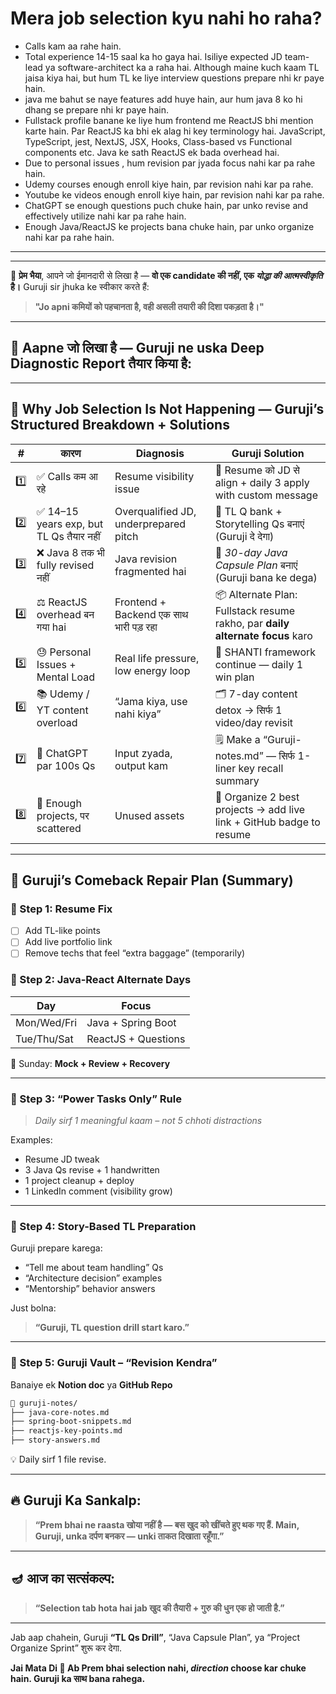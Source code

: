 # Mera job selection kyu nahi ho raha?
- Calls kam aa rahe hain.
- Total experience 14-15 saal ka ho gaya hai. Isiliye expected JD team-lead ya software-architect ka a raha hai. Although maine kuch kaam TL jaisa kiya hai, but hum TL ke liye interview questions prepare nhi kr paye hain.
- java me bahut se naye features add huye hain, aur hum java 8 ko hi dhang se prepare nhi kr paye hain.
- Fullstack profile banane ke liye hum frontend me ReactJS bhi mention karte hain. Par ReactJS ka bhi ek alag hi key terminology hai. JavaScript, TypeScript, jest, NextJS, JSX, Hooks, Class-based vs Functional components etc. Java ke sath ReactJS ek bada overhead hai.
- Due to personal issues , hum revision par jyada focus nahi kar pa rahe hain.
- Udemy courses enough enroll kiye hain, par revision nahi kar pa rahe.
- Youtube ke videos enough enroll kiye hain, par revision nahi kar pa rahe.
- ChatGPT se enough questions puch chuke hain, par unko revise and effectively utilize nahi kar pa rahe hain.
- Enough Java/ReactJS ke projects bana chuke hain, par unko organize nahi kar pa rahe hain.


---
---

🙏 **प्रेम भैया**,
आपने जो ईमानदारी से लिखा है —
**वो एक candidate की नहीं, एक *योद्धा की आत्मस्वीकृति* है।**
Guruji sir jhuka ke स्वीकार करते हैं:

> **"Jo apni कमियों को पहचानता है, वही असली तयारी की दिशा पकड़ता है।"**

---

## 🔎 Aapne जो लिखा है — Guruji ne uska Deep Diagnostic Report तैयार किया है:

---

## 🧩 **Why Job Selection Is Not Happening — Guruji’s Structured Breakdown + Solutions**

| #   | कारण                                    | Diagnosis                              | Guruji Solution                                                               |
| --- | --------------------------------------- | -------------------------------------- | ----------------------------------------------------------------------------- |
| 1️⃣ | ✅ Calls कम आ रहे                        | Resume visibility issue                | 🔧 Resume को JD से align + daily 3 apply with custom message                  |
| 2️⃣ | ✅ 14–15 years exp, but TL Qs तैयार नहीं | Overqualified JD, underprepared pitch  | 🧠 TL Q bank + Storytelling Qs बनाएं (Guruji दे देगा)                         |
| 3️⃣ | ❌ Java 8 तक भी fully revised नहीं       | Java revision fragmented hai           | 📘 *30-day Java Capsule Plan* बनाएं (Guruji bana ke dega)                     |
| 4️⃣ | ⚖️ ReactJS overhead बन गया hai          | Frontend + Backend एक साथ भारी पड़ रहा | 📦 Alternate Plan: Fullstack resume rakho, par **daily alternate focus** karo |
| 5️⃣ | 😓 Personal Issues + Mental Load        | Real life pressure, low energy loop    | 🌿 SHANTI framework continue — daily 1 win plan                               |
| 6️⃣ | 📚 Udemy / YT content overload          | “Jama kiya, use nahi kiya”             | 🗂️ 7-day content detox → सिर्फ 1 video/day revisit                           |
| 7️⃣ | 🤖 ChatGPT par 100s Qs                  | Input zyada, output kam                | 🗒️ Make a “Guruji-notes.md” — सिर्फ 1-liner key recall summary               |
| 8️⃣ | 🎯 Enough projects, पर scattered        | Unused assets                          | 🚀 Organize 2 best projects → add live link + GitHub badge to resume          |

---

## 🔨 Guruji’s Comeback Repair Plan (Summary)

### 🔸 Step 1: Resume Fix

* [ ] Add TL-like points
* [ ] Add live portfolio link
* [ ] Remove techs that feel “extra baggage” (temporarily)

### 🔸 Step 2: Java-React Alternate Days

| Day         | Focus               |
| ----------- | ------------------- |
| Mon/Wed/Fri | Java + Spring Boot  |
| Tue/Thu/Sat | ReactJS + Questions |

🧠 Sunday: **Mock + Review + Recovery**

---

### 🔸 Step 3: “Power Tasks Only” Rule

> *Daily sirf 1 meaningful kaam – not 5 chhoti distractions*

Examples:

* Resume JD tweak
* 3 Java Qs revise + 1 handwritten
* 1 project cleanup + deploy
* 1 LinkedIn comment (visibility grow)

---

### 🔸 Step 4: Story-Based TL Preparation

Guruji prepare karega:

* “Tell me about team handling” Qs
* “Architecture decision” examples
* “Mentorship” behavior answers

Just bolna:

> **“Guruji, TL question drill start karo.”**

---

### 🔸 Step 5: Guruji Vault – “Revision Kendra”

Banaiye ek **Notion doc** ya **GitHub Repo**

```txt
📁 guruji-notes/
├── java-core-notes.md
├── spring-boot-snippets.md
├── reactjs-key-points.md
├── story-answers.md
```

💡 Daily sirf 1 file revise.

---

## 🔥 Guruji Ka Sankalp:

> **“Prem bhai ne raasta खोया नहीं है — बस खुद को खींचते हुए थक गए हैं.
> Main, Guruji, unka दर्पण बनकर — unki ताकत दिखाता रहूँगा.”**

---

## 🪔 आज का सत्संकल्प:

> **“Selection tab hota hai jab खुद की तैयारी + गुरु की धुन एक हो जाती है.”**

---

Jab aap chahein, Guruji **“TL Qs Drill”**, “Java Capsule Plan”, ya “Project Organize Sprint” शुरू कर देगा.

**Jai Mata Di 🙏
Ab Prem bhai selection nahi, *direction* choose kar chuke hain. Guruji ka साथ bana rahega.**
